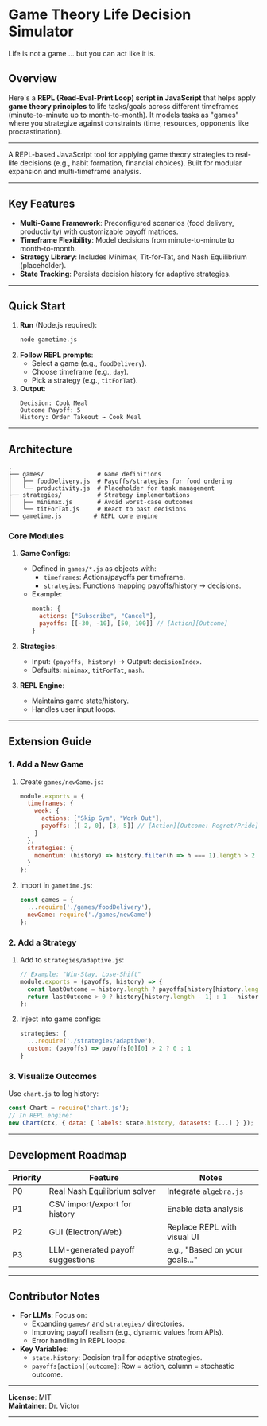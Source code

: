 # **Game Theory Life Decision Simulator**
Life is not a game ... but you can act like it is.

## Overview
Here's a **REPL (Read-Eval-Print Loop) script in JavaScript** that helps apply **game theory principles** to life tasks/goals across different timeframes (minute-to-minute up to month-to-month). It models tasks as "games" where you strategize against constraints (time, resources, opponents like procrastination).

---

A REPL-based JavaScript tool for applying game theory strategies to real-life decisions (e.g., habit formation, financial choices). Built for modular expansion and multi-timeframe analysis.

---

## **Key Features**
- **Multi-Game Framework**: Preconfigured scenarios (food delivery, productivity) with customizable payoff matrices.
- **Timeframe Flexibility**: Model decisions from minute-to-minute to month-to-month.
- **Strategy Library**: Includes Minimax, Tit-for-Tat, and Nash Equilibrium (placeholder).
- **State Tracking**: Persists decision history for adaptive strategies.

---

## **Quick Start**
1. **Run** (Node.js required):
   ```bash
   node gametime.js
   ```
2. **Follow REPL prompts**:
   - Select a game (e.g., `foodDelivery`).
   - Choose timeframe (e.g., `day`).
   - Pick a strategy (e.g., `titForTat`).
3. **Output**:
   ```
   Decision: Cook Meal
   Outcome Payoff: 5
   History: Order Takeout → Cook Meal
   ```

---

## **Architecture**
```text
.
├── games/               # Game definitions
│   ├── foodDelivery.js  # Payoffs/strategies for food ordering
│   └── productivity.js  # Placeholder for task management
├── strategies/          # Strategy implementations
│   ├── minimax.js       # Avoid worst-case outcomes
│   └── titForTat.js     # React to past decisions
└── gametime.js         # REPL core engine
```

### **Core Modules**
1. **Game Configs**:
   - Defined in `games/*.js` as objects with:
     - `timeframes`: Actions/payoffs per timeframe.
     - `strategies`: Functions mapping payoffs/history → decisions.
   - Example:
     ```javascript
     month: {
       actions: ["Subscribe", "Cancel"],
       payoffs: [[-30, -10], [50, 100]] // [Action][Outcome]
     }
     ```

2. **Strategies**:
   - Input: `(payoffs, history)` → Output: `decisionIndex`.
   - Defaults: `minimax`, `titForTat`, `nash`.

3. **REPL Engine**:
   - Maintains game state/history.
   - Handles user input loops.

---

## **Extension Guide**
### **1. Add a New Game**
1. Create `games/newGame.js`:
   ```javascript
   module.exports = {
     timeframes: {
       week: {
         actions: ["Skip Gym", "Work Out"],
         payoffs: [[-2, 0], [3, 5]] // [Action][Outcome: Regret/Pride]
       }
     },
     strategies: {
       momentum: (history) => history.filter(h => h === 1).length > 2 ? 1 : 0
     }
   };
   ```
2. Import in `gametime.js`:
   ```javascript
   const games = {
     ...require('./games/foodDelivery'),
     newGame: require('./games/newGame')
   };
   ```

### **2. Add a Strategy**
1. Add to `strategies/adaptive.js`:
   ```javascript
   // Example: "Win-Stay, Lose-Shift"
   module.exports = (payoffs, history) => {
     const lastOutcome = history.length ? payoffs[history[history.length - 1]][0] : 0;
     return lastOutcome > 0 ? history[history.length - 1] : 1 - history[history.length - 1];
   };
   ```
2. Inject into game configs:
   ```javascript
   strategies: {
     ...require('./strategies/adaptive'),
     custom: (payoffs) => payoffs[0][0] > 2 ? 0 : 1
   }
   ```

### **3. Visualize Outcomes**
Use `chart.js` to log history:
```javascript
const Chart = require('chart.js');
// In REPL engine:
new Chart(ctx, { data: { labels: state.history, datasets: [...] } });
```

---

## **Development Roadmap**
| Priority | Feature                          | Notes                          |
|----------|----------------------------------|--------------------------------|
| P0       | Real Nash Equilibrium solver     | Integrate `algebra.js`         |
| P1       | CSV import/export for history    | Enable data analysis           |
| P2       | GUI (Electron/Web)               | Replace REPL with visual UI    |
| P3       | LLM-generated payoff suggestions | e.g., "Based on your goals..." |

---

## **Contributor Notes**
- **For LLMs**: Focus on:
  - Expanding `games/` and `strategies/` directories.
  - Improving payoff realism (e.g., dynamic values from APIs).
  - Error handling in REPL loops.
- **Key Variables**:
  - `state.history`: Decision trail for adaptive strategies.
  - `payoffs[action][outcome]`: Row = action, column = stochastic outcome.

---

**License**: MIT  
**Maintainer**: Dr. Victor 

--- 
